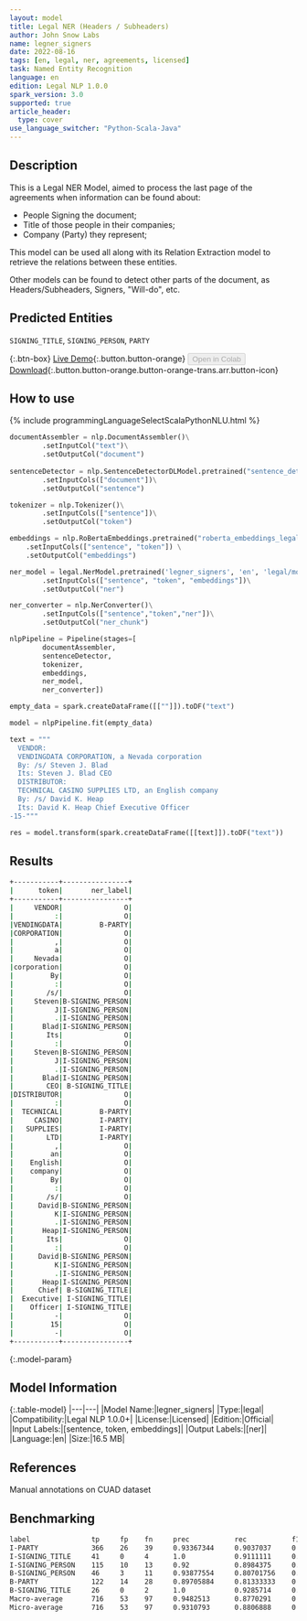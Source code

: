 ```yaml
---
layout: model
title: Legal NER (Headers / Subheaders)
author: John Snow Labs
name: legner_signers
date: 2022-08-16
tags: [en, legal, ner, agreements, licensed]
task: Named Entity Recognition
language: en
edition: Legal NLP 1.0.0
spark_version: 3.0
supported: true
article_header:
  type: cover
use_language_switcher: "Python-Scala-Java"
---
```


## Description

This is a Legal NER Model, aimed to process the last page of the agreements when information can be found about:
- People Signing the document;
- Title of those people in their companies;
- Company (Party) they represent;

This model can be used all along with its Relation Extraction model to retrieve the relations between these entities.

Other models can be found to detect other parts of the document, as Headers/Subheaders, Signers, "Will-do", etc.

## Predicted Entities

`SIGNING_TITLE`, `SIGNING_PERSON`, `PARTY`

{:.btn-box}
[Live Demo](https://demo.johnsnowlabs.com/finance/LEGALNER_SIGNERS/){:.button.button-orange}
<button class="button button-orange" disabled>Open in Colab</button>
[Download](https://s3.amazonaws.com/auxdata.johnsnowlabs.com/legal/models/legner_signers_en_1.0.0_3.2_1660646474494.zip){:.button.button-orange.button-orange-trans.arr.button-icon}

## How to use



<div class="tabs-box" markdown="1">
{% include programmingLanguageSelectScalaPythonNLU.html %}

```python
documentAssembler = nlp.DocumentAssembler()\
        .setInputCol("text")\
        .setOutputCol("document")
        
sentenceDetector = nlp.SentenceDetectorDLModel.pretrained("sentence_detector_dl","xx")\
        .setInputCols(["document"])\
        .setOutputCol("sentence")

tokenizer = nlp.Tokenizer()\
        .setInputCols(["sentence"])\
        .setOutputCol("token")

embeddings = nlp.RoBertaEmbeddings.pretrained("roberta_embeddings_legal_roberta_base","en") \
    .setInputCols(["sentence", "token"]) \
    .setOutputCol("embeddings")

ner_model = legal.NerModel.pretrained('legner_signers', 'en', 'legal/models')\
        .setInputCols(["sentence", "token", "embeddings"])\
        .setOutputCol("ner")

ner_converter = nlp.NerConverter()\
        .setInputCols(["sentence","token","ner"])\
        .setOutputCol("ner_chunk")

nlpPipeline = Pipeline(stages=[
        documentAssembler,
        sentenceDetector,
        tokenizer,
        embeddings,
        ner_model,
        ner_converter])

empty_data = spark.createDataFrame([[""]]).toDF("text")

model = nlpPipeline.fit(empty_data)

text = """
  VENDOR:
  VENDINGDATA CORPORATION, a Nevada corporation
  By: /s/ Steven J. Blad
  Its: Steven J. Blad CEO
  DISTRIBUTOR:
  TECHNICAL CASINO SUPPLIES LTD, an English company
  By: /s/ David K. Heap
  Its: David K. Heap Chief Executive Officer
-15-"""

res = model.transform(spark.createDataFrame([[text]]).toDF("text"))
```

</div>

## Results

```bash
+-----------+----------------+
|      token|       ner_label|
+-----------+----------------+
|     VENDOR|               O|
|          :|               O|
|VENDINGDATA|         B-PARTY|
|CORPORATION|               O|
|          ,|               O|
|          a|               O|
|     Nevada|               O|
|corporation|               O|
|         By|               O|
|          :|               O|
|        /s/|               O|
|     Steven|B-SIGNING_PERSON|
|          J|I-SIGNING_PERSON|
|          .|I-SIGNING_PERSON|
|       Blad|I-SIGNING_PERSON|
|        Its|               O|
|          :|               O|
|     Steven|B-SIGNING_PERSON|
|          J|I-SIGNING_PERSON|
|          .|I-SIGNING_PERSON|
|       Blad|I-SIGNING_PERSON|
|        CEO| B-SIGNING_TITLE|
|DISTRIBUTOR|               O|
|          :|               O|
|  TECHNICAL|         B-PARTY|
|     CASINO|         I-PARTY|
|   SUPPLIES|         I-PARTY|
|        LTD|         I-PARTY|
|          ,|               O|
|         an|               O|
|    English|               O|
|    company|               O|
|         By|               O|
|          :|               O|
|        /s/|               O|
|      David|B-SIGNING_PERSON|
|          K|I-SIGNING_PERSON|
|          .|I-SIGNING_PERSON|
|       Heap|I-SIGNING_PERSON|
|        Its|               O|
|          :|               O|
|      David|B-SIGNING_PERSON|
|          K|I-SIGNING_PERSON|
|          .|I-SIGNING_PERSON|
|       Heap|I-SIGNING_PERSON|
|      Chief| B-SIGNING_TITLE|
|  Executive| I-SIGNING_TITLE|
|    Officer| I-SIGNING_TITLE|
|          -|               O|
|         15|               O|
|          -|               O|
+-----------+----------------+
```

{:.model-param}
## Model Information

{:.table-model}
|---|---|
|Model Name:|legner_signers|
|Type:|legal|
|Compatibility:|Legal NLP 1.0.0+|
|License:|Licensed|
|Edition:|Official|
|Input Labels:|[sentence, token, embeddings]|
|Output Labels:|[ner]|
|Language:|en|
|Size:|16.5 MB|

## References

Manual annotations on CUAD dataset

## Benchmarking

```bash
label               tp     fp    fn     prec           rec           f1
I-PARTY             366    26    39     0.93367344     0.9037037     0.91844416
I-SIGNING_TITLE     41     0     4      1.0            0.9111111     0.95348835
I-SIGNING_PERSON    115    10    13     0.92           0.8984375     0.9090909
B-SIGNING_PERSON    46     3     11     0.93877554     0.80701756    0.8679246
B-PARTY             122    14    28     0.89705884     0.81333333    0.85314685
B-SIGNING_TITLE     26     0     2      1.0            0.9285714     0.9629629
Macro-average	    716    53    97     0.9482513      0.8770291     0.91125065
Micro-average	    716    53    97     0.9310793      0.8806888     0.9051833
```
